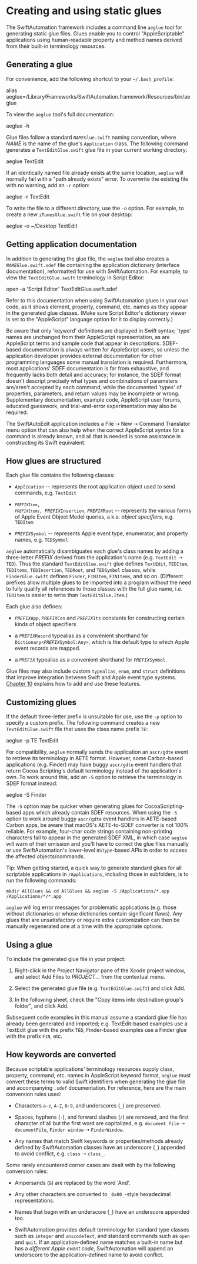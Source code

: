 # Creating and using static glues

The SwiftAutomation framework includes a command line `aeglue` tool for generating static glue files. Glues enable you to control "AppleScriptable" applications using human-readable property and method names derived from their built-in terminology resources.


## Generating a glue

For convenience, add the following shortcut to your `~/.bash_profile`:

  alias aeglue=/Library/Frameworks/SwiftAutomation.framework/Resources/bin/aeglue

To view the `aeglue` tool's full documentation:

  aeglue -h

Glue files follow a standard <code><var>NAME</var>Glue.swift</code> naming convention, where <var>NAME</var> is the name of the glue's `Application` class. The following command generates a `TextEditGlue.swift` glue file in your current working directory:

  aeglue TextEdit

If an identically named file already exists at the same location, `aeglue` will normally fail with a "path already exists" error. To overwrite the existing file with no warning, add an `-r` option:

  aeglue -r TextEdit

To write the file to a different directory, use the `-o` option. For example, to create a new `iTunesGlue.swift` file on your desktop:

  aeglue -o ~/Desktop TextEdit


## Getting application documentation

In addition to generating the glue file, the `aeglue` tool also creates a <code><var>NAME</var>Glue.swift.sdef</code> file containing the application dictionary (interface documentation), reformatted for use with SwiftAutomation. For example, to view the `TextEditGlue.swift` terminology in Script Editor: 

  open -a 'Script Editor' TextEditGlue.swift.sdef

Refer to this documentation when using SwiftAutomation glues in your own code, as it shows element, property, command, etc. names as they appear in the generated glue classes. (Make sure Script Editor's dictionary viewer is set to the "AppleScript" language option for it to display correctly.) 

Be aware that only 'keyword' definitions are displayed in Swift syntax; 'type' names are unchanged from their AppleScript representation, as are AppleScript terms and sample code that appear in descriptions. SDEF-based documentation is always written for AppleScript users, so unless the application developer provides external documentation for other programming languages some manual translation is required. Furthermore, most applications' SDEF documentation is far from exhaustive, and frequently lacks both detail and accuracy; for instance, the SDEF format doesn't descript  precisely what types and combinations of parameters are/aren't accepted by each command, while the documented 'types' of properties, parameters, and return values may be incomplete or wrong. Supplementary documentation, example code, AppleScript user forums, educated guesswork, and trial-and-error experimentation may also be required.

The SwiftAutoEdit application includes a File ➝ New ➝ Command Translator menu option that can also help when the correct AppleScript syntax for a command is already known, and all that is needed is some assistance in constructing its Swift equivalent.


## How glues are structured

Each glue file contains the following classes:

* <code><var>Application</var></code> -- represents the root application object used to send commands, e.g. `TextEdit`

* <code><code><var>PREFIX</var>Item</code>, <code><var>PREFIX</var>Items</code>, <var>PREFIX</var>Insertion</code>, <code><var>PREFIX</var>Root</code> -- represents the various forms of Apple Event Object Model queries, a.k.a. _object specifiers_, e.g. `TEDItem`

* <code><var>PREFIX</var>Symbol</code> -- represents Apple event type, enumerator, and property names, e.g. `TEDSymbol`

`aeglue` automatically disambiguates each glue's class names by adding a three-letter <var>PREFIX</var> derived from the application's name (e.g. `TextEdit` ➝ `TED`). Thus the standard `TextEditGlue.swift` glue defines `TextEdit`, `TEDItem`, `TEDItems`, `TEDInsertion`, `TEDRoot`, and `TEDSymbol` classes, while `FinderGlue.swift` defines `Finder`, `FINItem`, `FINItems`, and so on. (Different prefixes allow multiple glues to be imported into a program without the need to fully qualify all references to those classes with the full glue name, i.e. `TEDItem` is easier to write than `TextEditGlue.Item`.)

Each glue also defines:

* <code><var>PREFIX</var>App</code>, <code><var>PREFIX</var>Con</code> and <code><var>PREFIX</var>Its</code> constants for constructing certain kinds of object specifiers

* a <code><var>PREFIX</var>Record</code> typealias as a convenient shorthand for <code>Dictionary&lt;<var>PREFIX</var>Symbol:Any&gt;</code>, which is the default type to which Apple event records are mapped.

* a <code><var>PREFIX</var></code> typealias as a convenient shorthand for <code><var>PREFIX</var>Symbol</code>.

Glue files may also include custom `typealias`, `enum`, and `struct` definitions that improve integration between Swift and Apple event type systems. [Chapter 10](advanced-type-support.html) explains how to add and use these features.


## Customizing glues

If the default three-letter prefix is unsuitable for use, use the `-p` option to specify a custom prefix. The following command creates a new `TextEditGlue.swift` file that uses the class name prefix `TE`:

  aeglue -p TE TextEdit

For compatibility, `aeglue` normally sends the application an `ascr/gdte` event to retrieve its terminology in AETE format. However, some Carbon-based applications (e.g. Finder) may have buggy `ascr/gdte` event handlers that return Cocoa Scripting's default terminology instead of the application's own. To work around this, add an `-S` option to retrieve the terminology in SDEF format instead:

  aeglue -S Finder

The `-S` option may be quicker when generating glues for CocoaScripting-based apps which already contain SDEF resources. When using the `-S` option to work around buggy `ascr/gdte` event handlers in AETE-based Carbon apps, be aware that macOS's AETE-to-SDEF converter is not 100% reliable. For example, four-char code strings containing non-printing characters fail to appear in the generated SDEF XML, in which case `aeglue` will warn of their omission and you'll have to correct the glue files manually or use SwiftAutomation's lower-level `OSType`-based APIs in order to access the affected objects/commands.


<div class="hilitebox">
<p>Tip: When getting started, a quick way to generate standard glues for all scriptable applications in <code>/Applications</code>, including those in subfolders, is to run the following commands:</p>

<pre><code>mkdir AllGlues && cd AllGlues && aeglue -S /Applications/*.app /Applications/*/*.app</code></pre>

<p><code>aeglue</code> will log error messages for problematic applications (e.g. those without dictionaries or whose dictionaries contain significant flaws). Any glues that are unsatisfactory or require extra customization can then be manually regenerated one at a time with the appropriate options.</p>
</div>


## Using a glue

To include the generated glue file in your project:

1. Right-click in the Project Navigator pane of the Xcode project window, and select Add Files to <var>PROJECT</var>... from the contextual menu.

2. Select the generated glue file (e.g. `TextEditGlue.swift`) and click Add.

3. In the following sheet, check the "Copy items into destination group's folder", and click Add.


<p class="hilitebox">Subsequent code examples in this manual assume a standard glue file has already been generated and imported; e.g. TextEdit-based examples use a TextEdit glue with the prefix <code>TED</code>, Finder-based examples use a Finder glue with the prefix <code>FIN</code>, etc.</p>


## How keywords are converted

Because scriptable applications' terminology resources supply class, property, command, etc. names in AppleScript keyword format, `aeglue` must convert these terms to valid Swift identifiers when generating the glue file and accompanying `.sdef` documentation. For reference, here are the main conversion rules used:

* Characters `a-z`, `A-Z`, `0-9`, and underscores (`_`) are preserved.

* Spaces, hyphens (`-`), and forward slashes (`/`) are removed, and the first character of all but the first word are capitalized, e.g. `document file` ➝ `documentFile`, `Finder window` ➝ `FinderWindow`.

* Any names that match Swift keywords or properties/methods already defined by SwiftAutomation classes have an underscore (`_`) appended to avoid conflict, e.g. `class` ➝ `class_`.


Some rarely encountered corner cases are dealt with by the following conversion rules:

* Ampersands (`&`) are replaced by the word 'And'.

* Any other characters are converted to `_0x00_`-style hexadecimal representations.

* Names that begin with an underscore (`_`) have an underscore appended too.

* SwiftAutomation provides default terminology for standard type classes such as `integer` and `unicodeText`, and standard commands such as `open` and `quit`. If an application-defined name matches a built-in name but has a _different Apple event code_, SwiftAutomation will append an underscore to the application-defined name to avoid conflict.


